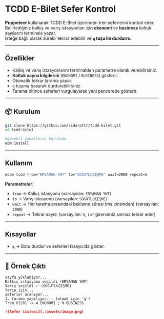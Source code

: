 # TCDD E-Bilet Sefer Kontrol

**Puppeteer** kullanarak TCDD E-Bilet üzerinden tren seferlerini kontrol eder.  
Belirlediğiniz kalkış ve varış istasyonları için **ekonomi** ve **business** koltuk sayılarını terminale yazar.  
İsteğe bağlı olarak sürekli tekrar edebilir ve **`q` tuşu ile durdurru**.

---

## Özellikler
- Kalkış ve varış istasyonlarını terminalden parametre olarak verebilirsiniz.
- **Koltuk sayısı bilgilerini** (`EKONOMİ` / `BUSINESS`) gösterir.
- Otomatik tekrar tarama yapar.
- `q` tuşuna basarak durdurabilirsiniz.
- Tarama bitince seferleri vurgulayarak yeni pencerede gösterir.

---

## 📦 Kurulum

```bash
git clone https://github.com/sidarpttr/tcdd-bilet.git
cd tcdd-bilet

#gerekli paketlerin kurulumu
npm install
```

---

## Kullanım

```bash
node tcdd from="ERYAMAN YHT" to="SÖĞÜTLÜÇEŞME" wait=2000 repeat=5
```

**Parametreler:**
- `from` → Kalkış istasyonu (varsayılan: `ERYAMAN YHT`)
- `to` → Varış istasyonu (varsayılan: `SÖĞÜTLÜÇEŞME`)
- `wait` → Her tarama arasındaki bekleme süresi (ms cinsinden) (varsayılan: `2000`)
- `repeat` → Tekrar sayısı (varsayılan: `5`, `inf` girerseniz sınırsız tekrar eder)

---

## Kısayollar
- **`q`** → Botu durdur ve seferleri tarayıcıda göster.

---

## 📝 Örnek Çıktı
```
sayfa yükleniyor...
Kalkış istasyonu seçildi (ERYAMAN YHT)
Varış seçildi ✅ (SÖĞÜTLÜÇEŞME)
Yarın için...
seferler aranıyor...
1. tarama yapılıyor... (almak için 'q')
Tren 81201 -> 4 EKONOMİ ; 0 BUSİNESS
```

```md
![Sefer Listesi](./assets/image.png)
```
